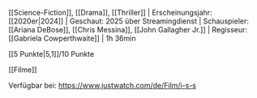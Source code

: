 
[[Science-Fiction]], [[Drama]], [[Thriller]] | Erscheinungsjahr: [[2020er|2024]] | Geschaut: 2025 über Streamingdienst | Schauspieler: [[Ariana DeBose]], [[Chris Messina]], [[John Gallagher Jr.]] | Regisseur: [[Gabriela Cowperthwaite]] | 1h 36min

[[5 Punkte|5,1]]/10 Punkte


[[Filme]]

Verfügbar bei: https://www.justwatch.com/de/Film/i-s-s
